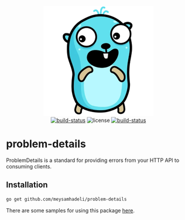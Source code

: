 <div align="center" style="margin-bottom:20px">
  <img src="assets/problem-details.png" alt="problem-details" />
  <div align="center">
    <a href="https://github.com/meysamhadeli/problem-details/actions/workflows/ci.yml"><img alt="build-status" src="https://github.com/meysamhadeli/problem-details/actions/workflows/ci.yml/badge.svg?branch=main&style=flat-square"/></a>
    <a><img alt="license" src="https://img.shields.io/badge/go%20version-%3E=1.18-61CFDD.svg?style=flat-square"/></a>
    <a href="https://github.com/meysamhadeli/problem-details/blob/main/LICENSE"><img alt="build-status" src="https://img.shields.io/github/license/meysamhadeli/problem-details?color=%234275f5&style=flat-square"/></a>
  </div>
</div>

# problem-details
ProblemDetails is a standard for providing errors from your HTTP API to consuming clients.

## Installation

```bash
go get github.com/meysamhadeli/problem-details
```

There are some samples for using this package [here](./sample/cmd/main.go).
